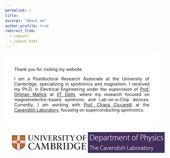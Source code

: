 ```yaml
---
permalink: /
title: 
excerpt: "About me"
author_profile: true
redirect_from: 
  - /about/
  - /about.html
---
```


<div style="max-width: 900px; margin: 0 auto; text-align: justify; background: rgba(255, 255, 255, 0.85); padding: 30px; border-radius: 10px;">
  <p>Thank you for visiting my website.</p>
  <p>
    I am a Postdoctoral Research Associate at the University of Cambridge, specializing in spintronics and magnetism. I received my Ph.D. in Electrical Engineering under the supervision of 
    <a href="https://sites.google.com/site/dhimanmallick/home">Prof. Dhiman Mallick</a> at 
    <a href="https://home.iitd.ac.in/">IIT Delhi</a>, where my research focused on magnetoelectric-based spintronic and Lab-on-a-Chip devices. 
    Currently, I am working with <a href="https://www.ciccarelli.phy.cam.ac.uk/">Prof. Chiara Ciccarelli</a> at the 
    <a href="https://www.phy.cam.ac.uk/">Cavendish Laboratory</a>, focusing on superconducting spintronics.
  </p>
</div>

<div style="width: 100%; display: flex; justify-content: space-between; align-items: center; padding: 20px;">
  <a href="https://www.cam.ac.uk/" target="_blank">
    <img src="/images/l1.jpg" alt="Logo 1" style="width: 300px;">
  </a>
  <a href="https://www.phy.cam.ac.uk/" target="_blank">
    <img src="/images/l2.jpg" alt="Logo 2" style="width: 300px;">
  </a>
</div>
